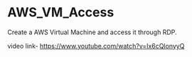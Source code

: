# AWS_VM_Access
Create a  AWS Virtual Machine and access it through RDP. 


video link-
https://www.youtube.com/watch?v=Ix6cQlonyyQ
